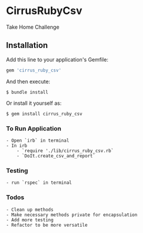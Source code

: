 # CirrusRubyCsv
Take Home Challenge

## Installation
Add this line to your application's Gemfile:

```ruby
gem 'cirrus_ruby_csv'
```

And then execute:

    $ bundle install

Or install it yourself as:

    $ gem install cirrus_ruby_csv

### To Run Application
    - Open `irb` in terminal
    - In irb
        - `require './lib/cirrus_ruby_csv.rb`
        - `DoIt.create_csv_and_report`

### Testing
    - run `rspec` in terminal

### Todos
    - Clean up methods
    - Make necessary methods private for encapsulation
    - Add more testing
    - Refactor to be more versatile